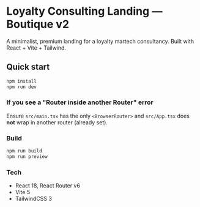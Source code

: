 # Loyalty Consulting Landing — Boutique v2

A minimalist, premium landing for a loyalty martech consultancy. Built with React + Vite + Tailwind.

## Quick start
```bash
npm install
npm run dev
```

### If you see a "Router inside another Router" error
Ensure `src/main.tsx` has the only `<BrowserRouter>` and `src/App.tsx` does **not** wrap in another router (already set).

### Build
```bash
npm run build
npm run preview
```

### Tech
- React 18, React Router v6
- Vite 5
- TailwindCSS 3
